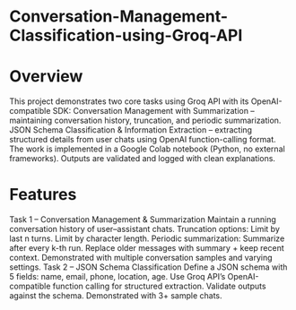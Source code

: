 # Conversation-Management-Classification-using-Groq-API
# Overview
This project demonstrates two core tasks using Groq API with its OpenAI-compatible SDK:
Conversation Management with Summarization – maintaining conversation history, truncation, and periodic summarization.
JSON Schema Classification & Information Extraction – extracting structured details from user chats using OpenAI function-calling format.
The work is implemented in a Google Colab notebook (Python, no external frameworks). Outputs are validated and logged with clean explanations.
# Features
Task 1 – Conversation Management & Summarization
Maintain a running conversation history of user–assistant chats.
Truncation options:
Limit by last n turns.
Limit by character length.
Periodic summarization:
Summarize after every k-th run.
Replace older messages with summary + keep recent context.
Demonstrated with multiple conversation samples and varying settings.
Task 2 – JSON Schema Classification
Define a JSON schema with 5 fields: name, email, phone, location, age.
Use Groq API’s OpenAI-compatible function calling for structured extraction.
Validate outputs against the schema.
Demonstrated with 3+ sample chats.
